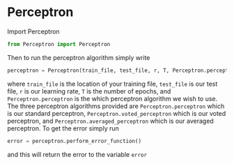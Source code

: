 # Perceptron

Import Perceptron
```python
from Perceptron import Perceptron
```

Then to run the perceptron algorithm simply write
```python
perceptron = Perceptron(train_file, test_file, r, T, Perceptron.perceptron)
```
where `train_file` is the location of your training file, `test_file` is our test file, `r` is our learning rate, `T` is
the number of epochs, and `Perceptron.perceptron` is the which perceptron algorithm we wish to use.  The three 
perceptron algorithms provided are `Perceptron.perceptron` which is our standard perceptron, 
`Perceptron.voted_perceptron` which is our voted perceptron, and `Perceptron.averaged_perceptron` which is our averaged 
perceptron.  To get the error simply run
```python
error = perceptron.perform_error_function()
```
and this will return the error to the variable `error`